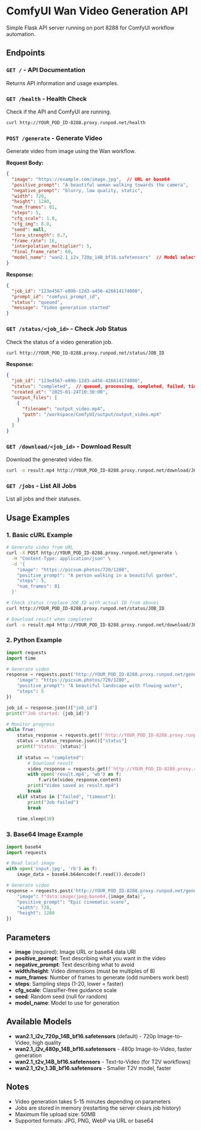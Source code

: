 # ComfyUI Wan Video Generation API

Simple Flask API server running on port 8288 for ComfyUI workflow automation.

## Endpoints

### `GET /` - API Documentation
Returns API information and usage examples.

### `GET /health` - Health Check
Check if the API and ComfyUI are running.

```bash
curl http://YOUR_POD_ID-8288.proxy.runpod.net/health
```

### `POST /generate` - Generate Video
Generate video from image using the Wan workflow.

**Request Body:**
```json
{
  "image": "https://example.com/image.jpg",  // URL or base64
  "positive_prompt": "A beautiful woman walking towards the camera",
  "negative_prompt": "blurry, low quality, static",
  "width": 720,
  "height": 1280,
  "num_frames": 81,
  "steps": 5,
  "cfg_scale": 1.0,
  "cfg_img": 8.0,
  "seed": null,
  "lora_strength": 0.7,
  "frame_rate": 16,
  "interpolation_multiplier": 5,
  "final_frame_rate": 60,
  "model_name": "wan2.1_i2v_720p_14B_bf16.safetensors"  // Model selection
}
```

**Response:**
```json
{
  "job_id": "123e4567-e89b-12d3-a456-426614174000",
  "prompt_id": "comfyui_prompt_id",
  "status": "queued",
  "message": "Video generation started"
}
```

### `GET /status/<job_id>` - Check Job Status
Check the status of a video generation job.

```bash
curl http://YOUR_POD_ID-8288.proxy.runpod.net/status/JOB_ID
```

**Response:**
```json
{
  "job_id": "123e4567-e89b-12d3-a456-426614174000",
  "status": "completed",  // queued, processing, completed, failed, timeout
  "created_at": "2025-01-24T10:30:00",
  "output_files": [
    {
      "filename": "output_video.mp4",
      "path": "/workspace/ComfyUI/output/output_video.mp4"
    }
  ]
}
```

### `GET /download/<job_id>` - Download Result
Download the generated video file.

```bash
curl -o result.mp4 http://YOUR_POD_ID-8288.proxy.runpod.net/download/JOB_ID
```

### `GET /jobs` - List All Jobs
List all jobs and their statuses.

## Usage Examples

### 1. Basic cURL Example
```bash
# Generate video from URL
curl -X POST http://YOUR_POD_ID-8288.proxy.runpod.net/generate \
  -H "Content-Type: application/json" \
  -d '{
    "image": "https://picsum.photos/720/1280",
    "positive_prompt": "A person walking in a beautiful garden",
    "steps": 5,
    "num_frames": 81
  }'

# Check status (replace JOB_ID with actual ID from above)
curl http://YOUR_POD_ID-8288.proxy.runpod.net/status/JOB_ID

# Download result when completed
curl -o result.mp4 http://YOUR_POD_ID-8288.proxy.runpod.net/download/JOB_ID
```

### 2. Python Example
```python
import requests
import time

# Generate video
response = requests.post('http://YOUR_POD_ID-8288.proxy.runpod.net/generate', json={
    "image": "https://picsum.photos/720/1280",
    "positive_prompt": "A beautiful landscape with flowing water",
    "steps": 5
})

job_id = response.json()["job_id"]
print(f"Job started: {job_id}")

# Monitor progress
while True:
    status_response = requests.get(f'http://YOUR_POD_ID-8288.proxy.runpod.net/status/{job_id}')
    status = status_response.json()["status"]
    print(f"Status: {status}")
    
    if status == "completed":
        # Download result
        video_response = requests.get(f'http://YOUR_POD_ID-8288.proxy.runpod.net/download/{job_id}')
        with open('result.mp4', 'wb') as f:
            f.write(video_response.content)
        print("Video saved as result.mp4")
        break
    elif status in ["failed", "timeout"]:
        print("Job failed")
        break
    
    time.sleep(10)
```

### 3. Base64 Image Example
```python
import base64
import requests

# Read local image
with open('input.jpg', 'rb') as f:
    image_data = base64.b64encode(f.read()).decode()

# Generate video
response = requests.post('http://YOUR_POD_ID-8288.proxy.runpod.net/generate', json={
    "image": f"data:image/jpeg;base64,{image_data}",
    "positive_prompt": "Epic cinematic scene",
    "width": 720,
    "height": 1280
})
```

## Parameters

- **image** (required): Image URL or base64 data URI
- **positive_prompt**: Text describing what you want in the video
- **negative_prompt**: Text describing what to avoid
- **width/height**: Video dimensions (must be multiples of 8)
- **num_frames**: Number of frames to generate (odd numbers work best)
- **steps**: Sampling steps (1-20, lower = faster)
- **cfg_scale**: Classifier-free guidance scale
- **seed**: Random seed (null for random)
- **model_name**: Model to use for generation

## Available Models

- **wan2.1_i2v_720p_14B_bf16.safetensors** (default) - 720p Image-to-Video, high quality
- **wan2.1_i2v_480p_14B_bf16.safetensors** - 480p Image-to-Video, faster generation
- **wan2.1_t2v_14B_bf16.safetensors** - Text-to-Video (for T2V workflows)
- **wan2.1_t2v_1.3B_bf16.safetensors** - Smaller T2V model, faster

## Notes

- Video generation takes 5-15 minutes depending on parameters
- Jobs are stored in memory (restarting the server clears job history)
- Maximum file upload size: 50MB
- Supported formats: JPG, PNG, WebP via URL or base64